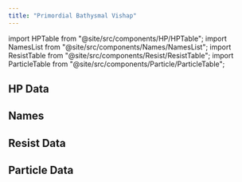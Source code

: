 ```yaml
---
title: "Primordial Bathysmal Vishap"
---
```


import HPTable from "@site/src/components/HP/HPTable";
import NamesList from "@site/src/components/Names/NamesList";
import ResistTable from "@site/src/components/Resist/ResistTable";
import ParticleTable from "@site/src/components/Particle/ParticleTable";

## HP Data

<HPTable item_key="primordialbathysmalvishap" data_src="enemy" />

## Names

<NamesList item_key="primordialbathysmalvishap" data_src="enemy" />

## Resist Data

<ResistTable item_key="primordialbathysmalvishap" data_src="enemy" />

## Particle Data

<ParticleTable item_key="primordialbathysmalvishap" data_src="enemy" />